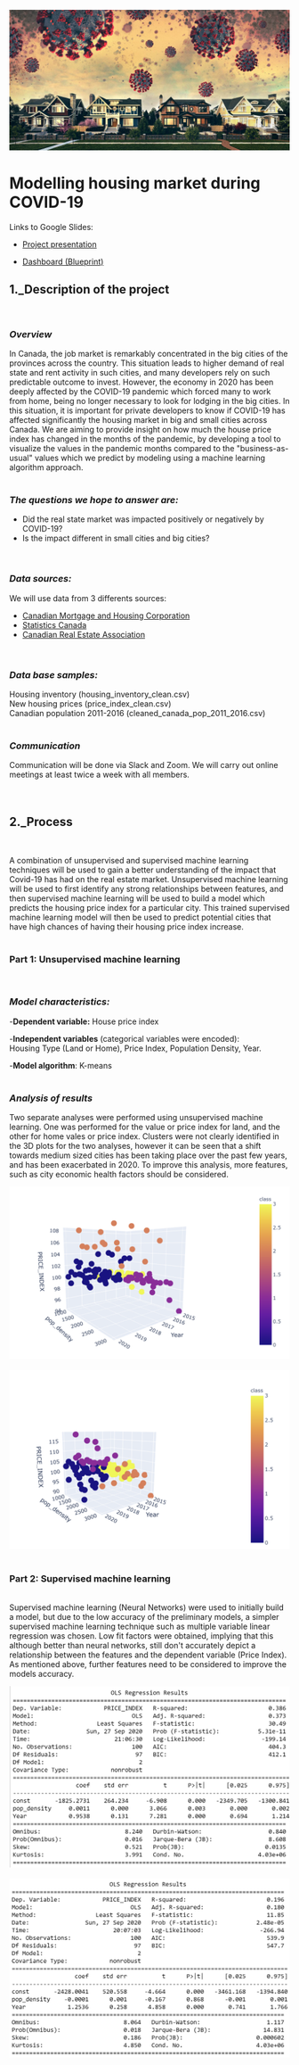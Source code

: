 ![housing market](https://github.com/lskerrett/Covid-and-Real-Estate-Canada/blob/master/Resources/housing%20market.jpg)


# **Modelling housing market during COVID-19**

Links to Google Slides:

- [Project presentation](https://docs.google.com/presentation/d/1XloGJetDxiyN7Yh3OSNy-hipRLcIVP5_HimekSp4Ru0/edit?usp=sharing)

- [Dashboard (Blueprint)](https://docs.google.com/presentation/d/1xjqhkGYUn4ZUA-6dhtKq79eNqyQp06-95V_FGOHLePA/edit?usp=sharing)

## **1._Description of the project** <br>
<br>

### *Overview*<br>
In Canada, the job market is remarkably concentrated in the big cities of the provinces across the country. This situation leads to higher demand of real state and rent activity in such cities, and many developers rely on such predictable outcome to invest. However, the economy in 2020 has been deeply affected by the COVID-19 pandemic which forced many to work from home, being no longer necessary to look for lodging in the big cities. In this situation, it is important for private developers to know if COVID-19 has affected significantly the housing market in big and small cities across Canada. We are aiming to provide insight on how much the house price index has changed in the months of the pandemic, by developing a tool to visualize the values in the pandemic months compared to the "business-as-usual" values which we predict by modeling using a machine learning algorithm approach.
<br>
<br>
### *The questions we hope to answer are: <br>*

- Did the real state market was impacted positively or negatively by COVID-19?
- Is the impact different in small cities and big cities?
<br>

### *Data sources: <br>*

We will use data from 3 differents sources: <br>

- [Canadian Mortgage and Housing Corporation](https://www.cmhc-schl.gc.ca/en/data-and-research) <br>
- [Statistics Canada](https://www150.statcan.gc.ca/n1/en/type/data?subject_levels=46) <br>
- [Canadian Real Estate Association](https://creastats.crea.ca/en-CA/) <br>
<br>

### *Data base samples:*
Housing inventory (housing_inventory_clean.csv) <br>
New housing prices (price_index_clean.csv) <br>
Canadian population 2011-2016 (cleaned_canada_pop_2011_2016.csv)<br>
<br>
### *Communication*

Communication will be done via Slack and Zoom. We will carry out online meetings at least twice a week with all members.
<br>
<br>
<br>
## **2._Process**<br>
<br>

A combination of unsupervised and supervised machine learning techniques will be used to gain a better understanding of the impact that Covid-19 has had on the real estate market. Unsupervised machine learning will be used to first identify any strong relationships between features, and then supervised machine learning will be used to build a model which predicts the housing price index for a particular city. This trained supervised machine learning model will then be used to predict potential cities that have high chances of having their housing price index increase. <br>
<br>
### **Part 1: Unsupervised machine learning**
<br>

### *Model characteristics:*

-**Dependent variable:** House price index <br>

-**Independent variables** (categorical variables were encoded): <br>
Housing Type (Land or Home), Price Index, Population Density, Year.<br>

-**Model algorithm**: K-means <br>
<br>
### *Analysis of results*

Two separate analyses were performed using unsupervised machine learning. One was performed for the value or price index for land, and the other for home vales or price index. Clusters were not clearly identified in the 3D plots for the two analyses, however it can be seen that a shift towards medium sized cities has been taking place over the past few years, and has been exacerbated in 2020. To improve this analysis, more features, such as city economic health factors should be considered. 

![Unsupervised machine learning result visualization - Land](/Resources/Unsupervised_ML_plot_land.PNG)
<br>
<br>
![Unsupervised machine learning result visualization - Home](/Resources/Unsupervised_ML_plot_housing.PNG)
<br>
<br>
### **Part 2: Supervised machine learning**
<br>
Supervised machine learning (Neural Networks) were used to initially build a model, but due to the low accuracy of the preliminary models, a simpler supervised machine learning technique such as multiple variable linear regression was chosen. Low fit factors were obtained, implying that this although better than neural networks, still don't accurately depict a relationship between the features and the dependent variable (Price Index). As mentioned above, further features need to be considered to improve the models accuracy.

![Supervised machine learning result summary - Land](/Resources/Supervised_ML_Summary_Land.PNG)
<br>
<br>
![Supervised machine learning result summary - Home](/Resources/Supervised_ML_Summary_Housing.PNG)
<br>
<br>
